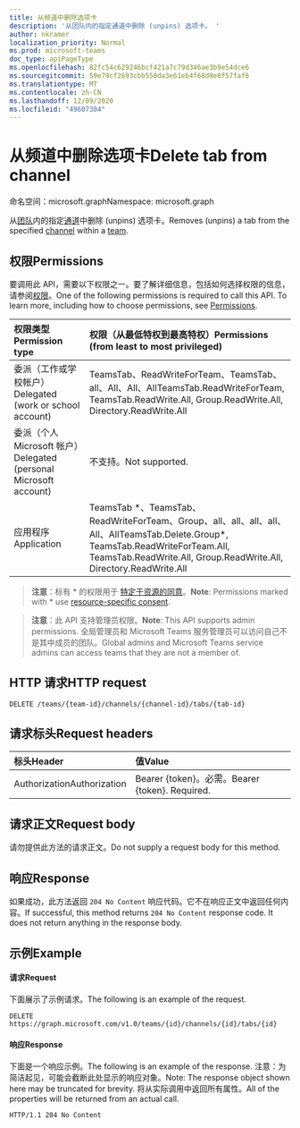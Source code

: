 ```yaml
---
title: 从频道中删除选项卡
description: '从团队内的指定通道中删除 (unpins) 选项卡。 '
author: nkramer
localization_priority: Normal
ms.prod: microsoft-teams
doc_type: apiPageType
ms.openlocfilehash: 82fc54c629246bcf421a7c79d346ae3b9e54dce6
ms.sourcegitcommit: 59e79cf2693cbb550da3e61eb4f68d9e0f57faf6
ms.translationtype: MT
ms.contentlocale: zh-CN
ms.lasthandoff: 12/09/2020
ms.locfileid: "49607304"
---
```

# <a name="delete-tab-from-channel"></a><span data-ttu-id="3ca7d-103">从频道中删除选项卡</span><span class="sxs-lookup"><span data-stu-id="3ca7d-103">Delete tab from channel</span></span>

<span data-ttu-id="3ca7d-104">命名空间：microsoft.graph</span><span class="sxs-lookup"><span data-stu-id="3ca7d-104">Namespace: microsoft.graph</span></span>



<span data-ttu-id="3ca7d-105">从[团队](../resources/team.md)内的指定[通道](../resources/channel.md)中删除 (unpins) 选项卡。</span><span class="sxs-lookup"><span data-stu-id="3ca7d-105">Removes (unpins) a tab from the specified [channel](../resources/channel.md) within a [team](../resources/team.md).</span></span> 

## <a name="permissions"></a><span data-ttu-id="3ca7d-106">权限</span><span class="sxs-lookup"><span data-stu-id="3ca7d-106">Permissions</span></span>
<span data-ttu-id="3ca7d-p101">要调用此 API，需要以下权限之一。要了解详细信息，包括如何选择权限的信息，请参阅[权限](/graph/permissions-reference)。</span><span class="sxs-lookup"><span data-stu-id="3ca7d-p101">One of the following permissions is required to call this API. To learn more, including how to choose permissions, see [Permissions](/graph/permissions-reference).</span></span>

|<span data-ttu-id="3ca7d-109">权限类型</span><span class="sxs-lookup"><span data-stu-id="3ca7d-109">Permission type</span></span>      | <span data-ttu-id="3ca7d-110">权限（从最低特权到最高特权）</span><span class="sxs-lookup"><span data-stu-id="3ca7d-110">Permissions (from least to most privileged)</span></span>              |
|:--------------------|:---------------------------------------------------------|
|<span data-ttu-id="3ca7d-111">委派（工作或学校帐户）</span><span class="sxs-lookup"><span data-stu-id="3ca7d-111">Delegated (work or school account)</span></span> |  <span data-ttu-id="3ca7d-112">TeamsTab、ReadWriteForTeam、TeamsTab、all、All、All、All</span><span class="sxs-lookup"><span data-stu-id="3ca7d-112">TeamsTab.ReadWriteForTeam, TeamsTab.ReadWrite.All, Group.ReadWrite.All, Directory.ReadWrite.All</span></span> |
|<span data-ttu-id="3ca7d-113">委派（个人 Microsoft 帐户）</span><span class="sxs-lookup"><span data-stu-id="3ca7d-113">Delegated (personal Microsoft account)</span></span> | <span data-ttu-id="3ca7d-114">不支持。</span><span class="sxs-lookup"><span data-stu-id="3ca7d-114">Not supported.</span></span>    |
|<span data-ttu-id="3ca7d-115">应用程序</span><span class="sxs-lookup"><span data-stu-id="3ca7d-115">Application</span></span> | <span data-ttu-id="3ca7d-116">TeamsTab \*、TeamsTab、ReadWriteForTeam、Group、all、all、all、all、All、All</span><span class="sxs-lookup"><span data-stu-id="3ca7d-116">TeamsTab.Delete.Group\*, TeamsTab.ReadWriteForTeam.All, TeamsTab.ReadWrite.All, Group.ReadWrite.All, Directory.ReadWrite.All</span></span> |

> <span data-ttu-id="3ca7d-117">**注意**：标有 \* 的权限用于 [特定于资源的同意]( https://aka.ms/teams-rsc)。</span><span class="sxs-lookup"><span data-stu-id="3ca7d-117">**Note**: Permissions marked with \* use [resource-specific consent]( https://aka.ms/teams-rsc).</span></span>

> <span data-ttu-id="3ca7d-118">**注意**：此 API 支持管理员权限。</span><span class="sxs-lookup"><span data-stu-id="3ca7d-118">**Note**: This API supports admin permissions.</span></span> <span data-ttu-id="3ca7d-119">全局管理员和 Microsoft Teams 服务管理员可以访问自己不是其中成员的团队。</span><span class="sxs-lookup"><span data-stu-id="3ca7d-119">Global admins and Microsoft Teams service admins can access teams that they are not a member of.</span></span>

## <a name="http-request"></a><span data-ttu-id="3ca7d-120">HTTP 请求</span><span class="sxs-lookup"><span data-stu-id="3ca7d-120">HTTP request</span></span>
<!-- { "blockType": "ignored" } -->
```http
DELETE /teams/{team-id}/channels/{channel-id}/tabs/{tab-id}
```

## <a name="request-headers"></a><span data-ttu-id="3ca7d-121">请求标头</span><span class="sxs-lookup"><span data-stu-id="3ca7d-121">Request headers</span></span>
| <span data-ttu-id="3ca7d-122">标头</span><span class="sxs-lookup"><span data-stu-id="3ca7d-122">Header</span></span>       | <span data-ttu-id="3ca7d-123">值</span><span class="sxs-lookup"><span data-stu-id="3ca7d-123">Value</span></span> |
|:---------------|:--------|
| <span data-ttu-id="3ca7d-124">Authorization</span><span class="sxs-lookup"><span data-stu-id="3ca7d-124">Authorization</span></span>  | <span data-ttu-id="3ca7d-p103">Bearer {token}。必需。</span><span class="sxs-lookup"><span data-stu-id="3ca7d-p103">Bearer {token}. Required.</span></span>  |

## <a name="request-body"></a><span data-ttu-id="3ca7d-127">请求正文</span><span class="sxs-lookup"><span data-stu-id="3ca7d-127">Request body</span></span>
<span data-ttu-id="3ca7d-128">请勿提供此方法的请求正文。</span><span class="sxs-lookup"><span data-stu-id="3ca7d-128">Do not supply a request body for this method.</span></span>

## <a name="response"></a><span data-ttu-id="3ca7d-129">响应</span><span class="sxs-lookup"><span data-stu-id="3ca7d-129">Response</span></span>

<span data-ttu-id="3ca7d-p104">如果成功，此方法返回 `204 No Content` 响应代码。它不在响应正文中返回任何内容。</span><span class="sxs-lookup"><span data-stu-id="3ca7d-p104">If successful, this method returns `204 No Content` response code. It does not return anything in the response body.</span></span>

## <a name="example"></a><span data-ttu-id="3ca7d-132">示例</span><span class="sxs-lookup"><span data-stu-id="3ca7d-132">Example</span></span>
#### <a name="request"></a><span data-ttu-id="3ca7d-133">请求</span><span class="sxs-lookup"><span data-stu-id="3ca7d-133">Request</span></span>
<span data-ttu-id="3ca7d-134">下面展示了示例请求。</span><span class="sxs-lookup"><span data-stu-id="3ca7d-134">The following is an example of the request.</span></span>
<!-- {
  "blockType": "ignored",
  "name": "get_team"
}-->
```http
DELETE https://graph.microsoft.com/v1.0/teams/{id}/channels/{id}/tabs/{id}
```
#### <a name="response"></a><span data-ttu-id="3ca7d-135">响应</span><span class="sxs-lookup"><span data-stu-id="3ca7d-135">Response</span></span>
<span data-ttu-id="3ca7d-136">下面是一个响应示例。</span><span class="sxs-lookup"><span data-stu-id="3ca7d-136">The following is an example of the response.</span></span> <span data-ttu-id="3ca7d-137">注意：为简洁起见，可能会截断此处显示的响应对象。</span><span class="sxs-lookup"><span data-stu-id="3ca7d-137">Note: The response object shown here may be truncated for brevity.</span></span> <span data-ttu-id="3ca7d-138">将从实际调用中返回所有属性。</span><span class="sxs-lookup"><span data-stu-id="3ca7d-138">All of the properties will be returned from an actual call.</span></span>
```http
HTTP/1.1 204 No Content
```

<!-- uuid: 8fcb5dbc-d5aa-4681-8e31-b001d5168d79
2015-10-25 14:57:30 UTC -->
<!--
{
  "type": "#page.annotation",
  "description": "Delete tab from channel",
  "keywords": "",
  "section": "documentation",
  "tocPath": ""
}
-->

